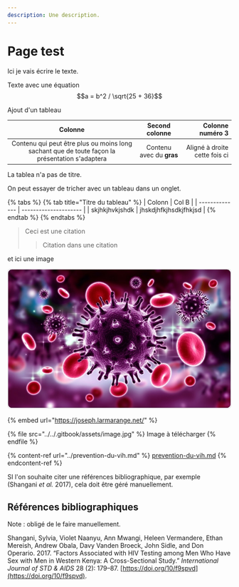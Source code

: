 ```yaml
---
description: Une description.
---
```


# Page test

Ici je vais écrire le texte.

Texte avec une équation  $$a = b^2 / \sqrt{25 + 36}$$&#x20;

Ajout d'un tableau

|                                             Colonne                                            |      Second colonne      |              Colonne numéro 3 |
| :--------------------------------------------------------------------------------------------: | :----------------------: | ----------------------------: |
| Contenu qui peut être plus ou moins long sachant que de toute façon la présentation s'adaptera | Contenu avec du **gras** | Aligné à droite cette fois ci |

La tablea n'a pas de titre.



On peut essayer de tricher avec un tableau dans un onglet.



{% tabs %}
{% tab title="Titre du tableau" %}
| Colonn         | Col B                 |
| -------------- | --------------------- |
| skjhkjhvkjshdk | jhskdjhfkjhsdkjfhkjsd |
{% endtab %}
{% endtabs %}

> Ceci est une citation
>
> > Citation dans une citation
>
>

et ici une image

![Image avec Caption (titre)](../../.gitbook/assets/image.jpg)

{% embed url="https://joseph.larmarange.net/" %}

{% file src="../../.gitbook/assets/image.jpg" %}
Image à télécharger
{% endfile %}

{% content-ref url="../prevention-du-vih.md" %}
[prevention-du-vih.md](../prevention-du-vih.md)
{% endcontent-ref %}

SI l'on souhaite citer une références bibliographique, par exemple (Shangani _et al._ 2017), cela doit être géré manuellement.

## Références bibliographiques

Note : obligé de le faire manuellement.

Shangani, Sylvia, Violet Naanyu, Ann Mwangi, Heleen Vermandere, Ethan Mereish, Andrew Obala, Davy Vanden Broeck, John Sidle, and Don Operario. 2017. “Factors Associated with HIV Testing among Men Who Have Sex with Men in Western Kenya: A Cross-Sectional Study.” _International Journal of STD & AIDS_ 28 (2): 179–87. [https://doi.org/10/f9spvd](https://doi.org/10/f9spvd).

